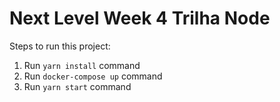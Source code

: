 # Next Level Week 4 Trilha Node

Steps to run this project:

1. Run `yarn install` command
2. Run `docker-compose up` command
3. Run `yarn start` command
